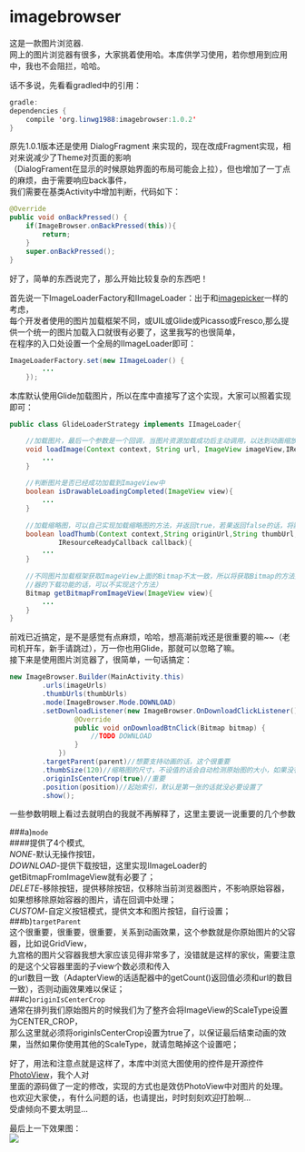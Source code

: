 # imagebrowser

这是一款图片浏览器.</br>
网上的图片浏览器有很多，大家挑着使用哈。本库供学习使用，若你想用到应用中，我也不会阻拦，哈哈。<br>

话不多说，先看看gradled中的引用：
~~~Java
gradle:
dependencies {
    compile 'org.linwg1988:imagebrowser:1.0.2'
}
~~~
原先1.0.1版本还是使用 DialogFragment 来实现的，现在改成Fragment实现，相对来说减少了Theme对页面的影响<br>
（DialogFrament在显示的时候原始界面的布局可能会上拉），但也增加了一丁点的麻烦，由于需要响应back事件，<br>
我们需要在基类Activity中增加判断，代码如下：
~~~Java
@Override
public void onBackPressed() {
    if(ImageBrowser.onBackPressed(this)){
        return;
    }
    super.onBackPressed();
}
~~~
好了，简单的东西说完了，那么开始比较复杂的东西吧！

首先说一下ImageLoaderFactory和IImageLoader：出于和[imagepicker](https://github.com/linwg1988/imagepicker)一样的考虑，<br>
每个开发者使用的图片加载框架不同，或UIL或Glide或Picasso或Fresco,那么提供一个统一的图片加载入口就很有必要了，这里我写的也很简单，<br>
在程序的入口处设置一个全局的IImageLoader即可：
~~~Java
ImageLoaderFactory.set(new IImageLoader() {
        ...
    });
~~~
本库默认使用Glide加载图片，所以在库中直接写了这个实现，大家可以照着实现即可：
~~~Java
public class GlideLoaderStrategy implements IImageLoader{

    //加载图片，最后一个参数是一个回调，当图片资源加载成功后主动调用，以达到动画缩放位移的效果（ps：回调很重要）
    void loadImage(Context context, String url, ImageView imageView,IResourceReadyCallback callback){
        ...
    }
    
    //判断图片是否已经成功加载到ImageView中
    boolean isDrawableLoadingCompleted(ImageView view){
        ...
    }
    
    //加载缩略图，可以自己实现加载缩略图的方法，并返回true，若果返回false的话，将默认使用loadImage加载缩略图
    boolean loadThumb(Context context,String originUrl,String thumbUrl,ImageView imageView,
            IResourceReadyCallback callback){
        ...
    }
    
    //不同图片加载框架获取ImageView上面的Bitmap不太一致，所以将获取Bitmap的方法提取出来（ps：如果你不需要用到浏览
    //器的下载功能的话，可以不实现这个方法）
    Bitmap getBitmapFromImageView(ImageView view){
        ...
    }
}
~~~
前戏已近搞定，是不是感觉有点麻烦，哈哈，想高潮前戏还是很重要的嘛~~（老司机开车，新手请跳过），万一你也用Glide，那就可以忽略了嘛。<br>
接下来是使用图片浏览器了，很简单，一句话搞定：
~~~Java
new ImageBrowser.Builder(MainActivity.this)
        .urls(imageUrls)
        .thumbUrls(thumbUrls)
        .mode(ImageBrowser.Mode.DOWNLOAD)
        .setDownloadListener(new ImageBrowser.OnDownloadClickListener() {
                @Override
                public void onDownloadBtnClick(Bitmap bitmap) {
                    //TODO DOWNLOAD
                }
            })
        .targetParent(parent)//想要支持动画的话，这个很重要
        .thumbSize(120)//缩略图的尺寸，不设值的话会自动检测原始图的大小，如果没有设置targetParent的话则默认100dp
        .originIsCenterCrop(true)//重要
        .position(position)//起始索引，默认是第一张的话就没必要设置了
        .show();
~~~

一些参数明眼上看过去就明白的我就不再解释了，这里主要说一说重要的几个参数

###a)`mode` <br>
####提供了4个模式,<br>
*NONE*-默认无操作按钮，<br>
*DOWNLOAD*-提供下载按钮，这里实现IImageLoader的getBitmapFromImageView就有必要了；<br>
*DELETE*-移除按钮，提供移除按钮，仅移除当前浏览器图片，不影响原始容器，如果想移除原始容器的图片，请在回调中处理；<br>
*CUSTOM*-自定义按钮模式，提供文本和图片按钮，自行设置；<br>
###b)`targetParent` <br>
这个很重要，很重要，很重要，关系到动画效果，这个参数就是你原始图片的父容器，比如说GridView，<br>
九宫格的图片父容器我想大家应该见得非常多了，没错就是这样的家伙，需要注意的是这个父容器里面的子view个数必须和传入<br>
的url数目一致（AdapterView的话适配器中的getCount()返回值必须和url的数目一致），否则动画效果难以保证；<br>
###c)`originIsCenterCrop` <br>
通常在排列我们原始图片的时候我们为了整齐会将ImageView的ScaleType设置为CENTER_CROP，<br>
那么这里就必须将originIsCenterCrop设置为true了，以保证最后结束动画的效果，当然如果你使用其他的ScaleType，就请忽略掉这个设置吧；<br>

好了，用法和注意点就是这样了，本库中浏览大图使用的控件是开源控件[PhotoView](https://github.com/chrisbanes/PhotoView)，我个人对<br>
里面的源码做了一定的修改，实现的方式也是效仿PhotoView中对图片的处理。也欢迎大家使，，有什么问题的话，也请提出，时时刻刻欢迎打脸啊...<br>
受虐倾向不要太明显...<br>

最后上一下效果图：<br>
![](http://ofj4ai6ke.bkt.clouddn.com/effect.gif)





